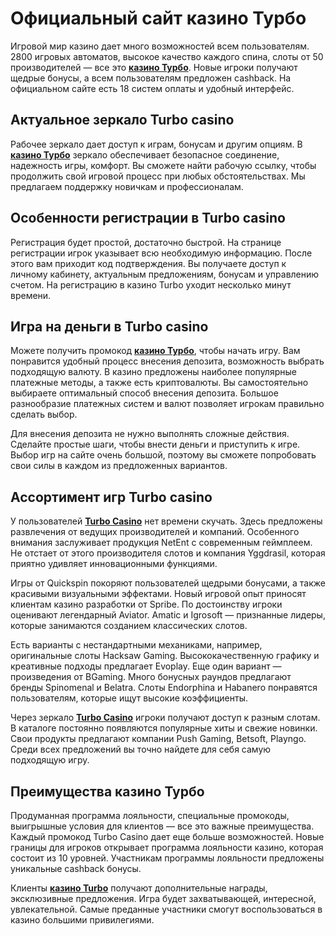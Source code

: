 # Официальный сайт казино Турбо

Игровой мир казино дает много возможностей всем пользователям. 2800 игровых автоматов, высокое качество каждого спина, слоты от 50 производителей — все это **[казино Турбо](https://bit.ly/casino_turbo)**. Новые игроки получают щедрые бонусы, а всем пользователям предложен cashback. На официальном сайте есть 18 систем оплаты и удобный интерфейс.  

## Актуальное зеркало Turbo casino

Рабочее зеркало дает доступ к играм, бонусам и другим опциям. В **[казино Турбо](https://bit.ly/casino_turbo)** зеркало обеспечивает безопасное соединение, надежность игры, комфорт. Вы сможете найти рабочую ссылку, чтобы продолжить свой игровой процесс при любых обстоятельствах. Мы предлагаем поддержку новичкам и профессионалам.

## Особенности регистрации в Turbo casino

Регистрация будет простой, достаточно быстрой. На странице регистрации игрок указывает всю необходимую информацию. После этого вам приходит код подтверждения. Вы получаете доступ к личному кабинету, актуальным предложениям, бонусам и управлению счетом. На регистрацию в казино Turbo уходит несколько минут времени.

## Игра на деньги в Turbo casino

Можете получить промокод **[казино Турбо](https://bit.ly/casino_turbo)**, чтобы начать игру. Вам понравится удобный процесс внесения депозита, возможность выбрать подходящую валюту. В казино предложены наиболее популярные платежные методы, а также есть криптовалюты. Вы самостоятельно выбираете оптимальный способ внесения депозита. Большое разнообразие платежных систем и валют позволяет игрокам правильно сделать выбор.

Для внесения депозита не нужно выполнять сложные действия. Сделайте простые шаги, чтобы внести деньги и приступить к игре. Выбор игр на сайте очень большой, поэтому вы сможете попробовать свои силы в каждом из предложенных вариантов.

## Ассортимент игр Turbo casino

У пользователей **[Turbo Casino](https://bit.ly/casino_turbo)** нет времени скучать. Здесь предложены развлечения от ведущих производителей и компаний. Особенного внимания заслуживает продукция NetEnt с современным геймплеем. Не отстает от этого производителя слотов и компания Yggdrasil, которая приятно удивляет инновационными функциями.

Игры от Quickspin покоряют пользователей щедрыми бонусами, а также красивыми визуальными эффектами. Новый игровой опыт приносят клиентам казино разработки от Spribe. По достоинству игроки оценивают легендарный Aviator. Amatic и Igrosoft — признанные лидеры, которые занимаются созданием классических слотов. 

Есть варианты с нестандартными механиками, например, оригинальные слоты Hacksaw Gaming. Высококачественную графику и креативные подходы предлагает Evoplay. Еще один вариант — произведения от BGaming. Много бонусных раундов предлагают бренды Spinomenal и Belatra. Слоты Endorphina и Habanero понравятся пользователям, которые ищут высокие коэффициенты. 

Через зеркало **[Turbo Casino](https://bit.ly/casino_turbo)** игроки получают доступ к разным слотам. В каталоге постоянно появляются популярные хиты и свежие новинки. Свои продукты предлагают компании Push Gaming, Betsoft, Playngo. Среди всех предложений вы точно найдете для себя самую подходящую игру.  

## Преимущества казино Турбо

Продуманная программа лояльности, специальные промокоды, выигрышные условия для клиентов — все это важные преимущества. Каждый промокод Turbo Casino дает еще больше возможностей. Новые границы для игроков открывает программа лояльности казино, которая состоит из 10 уровней. Участникам программы лояльности предложены уникальные cashback бонусы. 

Клиенты **[казино Turbo](https://bit.ly/casino_turbo)** получают дополнительные награды, эксклюзивные предложения. Игра будет захватывающей, интересной, увлекательной. Самые преданные участники смогут воспользоваться в казино большими привилегиями.   

 
